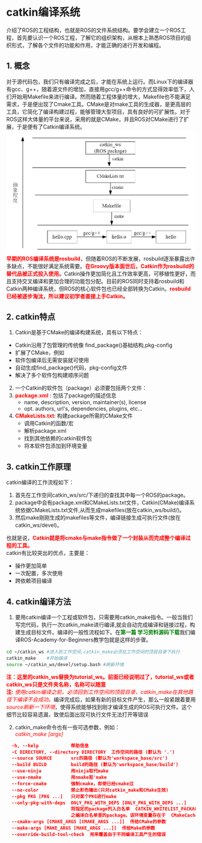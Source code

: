 # catkin编译系统
介绍了ROS的工程结构，也就是ROS的文件系统结构。要学会建立一个ROS工程，首先要认识一个ROS工程，了解它的组织架构，从根本上熟悉ROS项目的组织形式，了解各个文件的功能和作用，才能正确的进行开发和编程。

## 1. 概念
对于源代码包，我们只有编译完成之后，才能在系统上运行。而Linux下的编译器有gcc、g++，随着源文件的增加，直接用gcc/g++命令的方式显得效率低下，人们开始用Makefile来进行编译。然而随着工程体量的增大，Makefile也不能满足需求，于是便出现了Cmake工具。CMake是对make工具的生成器，是更高层的工具，它简化了编译构建过程，能够管理大型项目，具有良好的可扩展性。对于ROS这样大体量的平台来说，采用的就是CMake，并且ROS对CMake进行了扩展，于是便有了Catkin编译系统。
![catkin](picture/2-0.jpg)
<font color="red">**早期的ROS编译系统是rosbuild**</font>，但随着ROS的不断发展，rosbuild逐渐暴露出许多缺点，不能很好满足系统需要。<font color="red">**在Groovy版本面世后，Catkin作为rosbuild的替代品被正式投入使用。**</font>Catkin操作更加简化且工作效率更高，可移植性更好，而且支持交叉编译和更加合理的功能包分配。目前的ROS同时支持着rosbuild和Catkin两种编译系统，但ROS的核心软件包也已经全部转换为Catkin。<font color="red">**rosbuild已经被逐步淘汰，所以建议初学者直接上手Catkin。**</font>

## 2. catkin特点
1. Catkin是基于CMake的编译构建系统，具有以下特点：
 * Catkin沿用了包管理的传统像 find_package()基础结构,pkg-config
 * 扩展了CMake，例如
 * 软件包编译后无需安装就可使用
 * 自动生成find_package()代码，pkg-config文件
 * 解决了多个软件包构建顺序问题
2. 一个Catkin的软件包（package）必须要包括两个文件：
  1. <font color="red">**package.xml**</font> : 包括了package的描述信息
     * name, description, version, maintainer(s), license
     * opt. authors, url's, dependencies, plugins, etc...
  2. <font color="red">**CMakeLists.txt**</font>: 构建package所需的CMake文件
     * 调用Catkin的函数/宏
     * 解析package.xml
     * 找到其他依赖的catkin软件包
     * 将本软件包添加到环境变量

## 3. catkin工作原理
catkin编译的工作流程如下：
  1. 首先在工作空间catkin_ws/src/下递归的查找其中每一个ROS的package。  
  2. package中会有package.xml和CMakeLists.txt文件，Catkin(CMake)编译系统依据CMakeLists.txt文件,从而生成makefiles(放在catkin_ws/build/)。
  3. 然后make刚刚生成的makefiles等文件，编译链接生成可执行文件(放在catkin_ws/devel)。

也就是说，<font color="red">**Catkin就是将cmake与make指令做了一个封装从而完成整个编译过程的工具。**</font>  
catkin有比较突出的优点，主要是：
  * 操作更加简单
  * 一次配置，多次使用
  * 跨依赖项目编译

## 4. catkin编译方法
 1. 要用catkin编译一个工程或软件包，只需要用catkin_make指令。一般当我们写完代码，执行一次catkin_make进行编译,就会自动完成编译和链接过程，构建生成目标文件。编译的一般性流程如下。在<font color="green">**第一篇 学习资料源码下载**</font>我们编译ROS-Academy-for-Beginners教学包就是这样的步骤。
```bash
cd ~/catkin_ws #进入到工作空间,catkin_make必须在工作空间的顶层目录下执行
catkin_make    #开始编译
source ~/catkin_ws/devel/setup.bash #刷新坏境
```
<font color="red">**注：这里的catkin_ws替换为tutorial_ws。前面已经说明过了，tutorial_ws或者catkin_ws只是文件夹名称，名称可以随意**</font>  
<font color="red">**注:**  *使用catkin编译之前，必须回到工作空间的顶层目录，catkin_make在其他路径下编译不会成功。*</font>编译完成后，如果有新的目标文件产生，那么一般紧跟着要用<font color="red">*source刷新一下环境*</font>，使得系统能够找到刚才编译生成的ROS可执行文件。这个细节比较容易遗漏，致使后面出现可执行文件无法打开等错误

2. catkin_make命令也有一些可选参数，例如：  
<font color="red">*catkin_make [args]*</font>
```cmake
  -h, --help            帮助信息  
  -C DIRECTORY, --directory DIRECTORY  工作空间的路径 (默认为 '.')  
  --source SOURCE       src的路径 (默认为'workspace_base/src')  
  --build BUILD         build的路径 (默认为'workspace_base/build')  
  --use-ninja           用ninja取代make  
  --use-nmake           用nmake取'make  
  --force-cmake         强制cmake，即使已经cmake过  
  --no-color            禁止彩色输出(只对catkin_make和CMake生效)  
  --pkg PKG [PKG ...]   只对某个PKG进行make  
  --only-pkg-with-deps  ONLY_PKG_WITH_DEPS [ONLY_PKG_WITH_DEPS ...]  
                        将指定的package列入白名单  CATKIN_WHITELIST_PACKAGES，  
                        之编译白名单里的package。该环境变量存在于  CMakeCache.txt。  
  --cmake-args [CMAKE_ARGS [CMAKE_ARGS ...]]  传给CMake的参数  
  --make-args [MAKE_ARGS [MAKE_ARGS ...]]  传给Make的参数  
  --override-build-tool-check  用来覆盖由于不同编译工具产生的错误  
```
